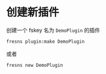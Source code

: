 # 创建新插件

创建一个 fskey 名为 `DemoPlugin` 的插件

```sh
fresns plugin:make DemoPlugin
```
或者

```sh
fresns new DemoPlugin
```
